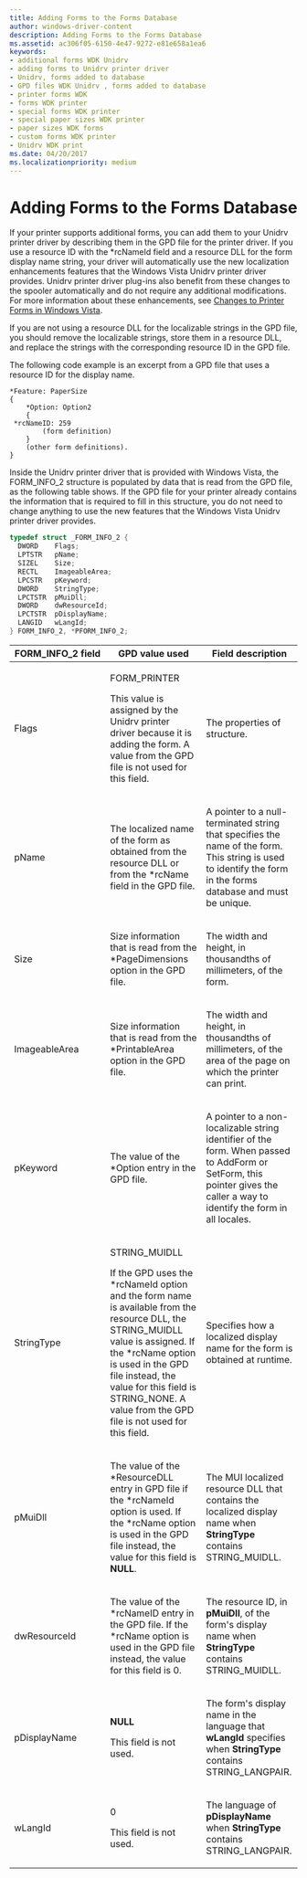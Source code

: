 ```yaml
---
title: Adding Forms to the Forms Database
author: windows-driver-content
description: Adding Forms to the Forms Database
ms.assetid: ac306f05-6150-4e47-9272-e81e658a1ea6
keywords:
- additional forms WDK Unidrv
- adding forms to Unidrv printer driver
- Unidrv, forms added to database
- GPD files WDK Unidrv , forms added to database
- printer forms WDK
- forms WDK printer
- special forms WDK printer
- special paper sizes WDK printer
- paper sizes WDK forms
- custom forms WDK printer
- Unidrv WDK print
ms.date: 04/20/2017
ms.localizationpriority: medium
---
```


# Adding Forms to the Forms Database


If your printer supports additional forms, you can add them to your Unidrv printer driver by describing them in the GPD file for the printer driver. If you use a resource ID with the \*rcNameId field and a resource DLL for the form display name string, your driver will automatically use the new localization enhancements features that the Windows Vista Unidrv printer driver provides. Unidrv printer driver plug-ins also benefit from these changes to the spooler automatically and do not require any additional modifications. For more information about these enhancements, see [Changes to Printer Forms in Windows Vista](changes-to-printer-forms-in-windows-vista.md).

If you are not using a resource DLL for the localizable strings in the GPD file, you should remove the localizable strings, store them in a resource DLL, and replace the strings with the corresponding resource ID in the GPD file.

The following code example is an excerpt from a GPD file that uses a resource ID for the display name.

```GDL
*Feature: PaperSize
{
    *Option: Option2
    {
 *rcNameID: 259
        (form definition)
    }
    (other form definitions).
}
```

Inside the Unidrv printer driver that is provided with Windows Vista, the FORM\_INFO\_2 structure is populated by data that is read from the GPD file, as the following table shows. If the GPD file for your printer already contains the information that is required to fill in this structure, you do not need to change anything to use the new features that the Windows Vista Unidrv printer driver provides.

```cpp
typedef struct _FORM_INFO_2 { 
  DWORD    Flags; 
  LPTSTR   pName; 
  SIZEL    Size; 
  RECTL    ImageableArea;
  LPCSTR   pKeyword;
  DWORD    StringType;
  LPCTSTR  pMuiDll;
  DWORD    dwResourceId;
  LPCTSTR  pDisplayName;
  LANGID   wLangId; 
} FORM_INFO_2, *PFORM_INFO_2;
```

<table>
<colgroup>
<col width="33%" />
<col width="33%" />
<col width="33%" />
</colgroup>
<thead>
<tr class="header">
<th>FORM_INFO_2 field</th>
<th>GPD value used</th>
<th>Field description</th>
</tr>
</thead>
<tbody>
<tr class="odd">
<td><p>Flags</p></td>
<td><p>FORM_PRINTER</p>
<p>This value is assigned by the Unidrv printer driver because it is adding the form. A value from the GPD file is not used for this field.</p></td>
<td><p>The properties of structure.</p></td>
</tr>
<tr class="even">
<td><p>pName</p></td>
<td><p>The localized name of the form as obtained from the resource DLL or from the *rcName field in the GPD file.</p></td>
<td><p>A pointer to a null-terminated string that specifies the name of the form. This string is used to identify the form in the forms database and must be unique.</p></td>
</tr>
<tr class="odd">
<td><p>Size</p></td>
<td><p>Size information that is read from the *PageDimensions option in the GPD file.</p></td>
<td><p>The width and height, in thousandths of millimeters, of the form.</p></td>
</tr>
<tr class="even">
<td><p>ImageableArea</p></td>
<td><p>Size information that is read from the *PrintableArea option in the GPD file.</p></td>
<td><p>The width and height, in thousandths of millimeters, of the area of the page on which the printer can print.</p></td>
</tr>
<tr class="odd">
<td><p>pKeyword</p></td>
<td><p>The value of the *Option entry in the GPD file.</p></td>
<td><p>A pointer to a non-localizable string identifier of the form. When passed to AddForm or SetForm, this pointer gives the caller a way to identify the form in all locales.</p></td>
</tr>
<tr class="even">
<td><p>StringType</p></td>
<td><p>STRING_MUIDLL</p>
<p>If the GPD uses the *rcNameId option and the form name is available from the resource DLL, the STRING_MUIDLL value is assigned. If the *rcName option is used in the GPD file instead, the value for this field is STRING_NONE. A value from the GPD file is not used for this field.</p></td>
<td><p>Specifies how a localized display name for the form is obtained at runtime.</p></td>
</tr>
<tr class="odd">
<td><p>pMuiDll</p></td>
<td><p>The value of the *ResourceDLL entry in GPD file if the *rcNameId option is used. If the *rcName option is used in the GPD file instead, the value for this field is <strong>NULL</strong>.</p></td>
<td><p>The MUI localized resource DLL that contains the localized display name when <strong>StringType</strong> contains STRING_MUIDLL.</p></td>
</tr>
<tr class="even">
<td><p>dwResourceId</p></td>
<td><p>The value of the *rcNameID entry in the GPD file. If the *rcName option is used in the GPD file instead, the value for this field is 0.</p></td>
<td><p>The resource ID, in <strong>pMuiDll</strong>, of the form&#39;s display name when <strong>StringType</strong> contains STRING_MUIDLL.</p></td>
</tr>
<tr class="odd">
<td><p>pDisplayName</p></td>
<td><p><strong>NULL</strong></p>
<p>This field is not used.</p></td>
<td><p>The form&#39;s display name in the language that <strong>wLangId</strong> specifies when <strong>StringType</strong> contains STRING_LANGPAIR.</p></td>
</tr>
<tr class="even">
<td><p>wLangId</p></td>
<td><p>0</p>
<p>This field is not used.</p></td>
<td><p>The language of <strong>pDisplayName</strong> when <strong>StringType</strong> contains STRING_LANGPAIR.</p></td>
</tr>
</tbody>
</table>

 

 

 




